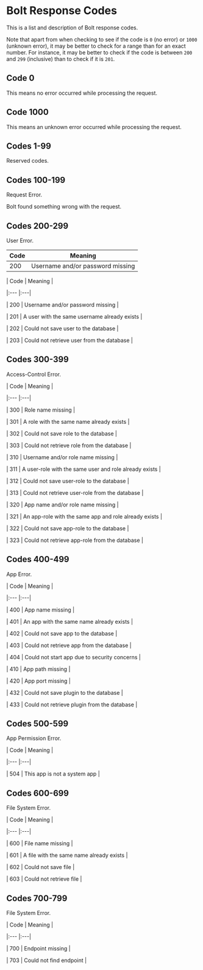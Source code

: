 # Bolt Response Codes

This is a list and description of Bolt response codes.

Note that apart from when checking to see if the code is `0` \(no error\) or `1000` \(unknown error\), it may be better to check for a range than for an exact number. For instance, it may be better to check if the code is between `200` and `299` \(inclusive\) than to check if it is `201`.

## Code 0

This means no error occurred while processing the request.

## Code 1000

This means an unknown error occurred while processing the request.

## Codes 1-99

Reserved codes.

## Codes 100-199

Request Error.

Bolt found something wrong with the request.

## Codes 200-299

User Error.

| Code | Meaning |
| --- | --- |
| 200 | Username and\/or password missing |



\| Code \| Meaning \|

\|:--- \|:---\|

\| 200 \| Username and\/or password missing   \|

\| 201 \| A user with the same username already exists \|

\| 202 \| Could not save user to the database \|

\| 203 \| Could not retrieve user from the database \|

## Codes 300-399

Access-Control Error.

\| Code \| Meaning \|

\|:--- \|:---\|

\| 300 \| Role name missing \|

\| 301 \| A role with the same name already exists \|

\| 302 \| Could not save role to the database \|

\| 303 \| Could not retrieve role from the database \|

\| 310 \| Username and\/or role name missing \|

\| 311 \| A user-role with the same user and role already exists \|

\| 312 \| Could not save user-role to the database \|

\| 313 \| Could not retrieve user-role from the database \|

\| 320 \| App name and\/or role name missing \|

\| 321 \| An app-role with the same app and role already exists \|

\| 322 \| Could not save app-role to the database \|

\| 323 \| Could not retrieve app-role from the database \|

## Codes 400-499

App Error.

\| Code \| Meaning \|

\|:--- \|:---\|

\| 400 \| App name missing \|

\| 401 \| An app with the same name already exists \|

\| 402 \| Could not save app to the database \|

\| 403 \| Could not retrieve app from the database \|

\| 404 \| Could not start app due to security concerns \|

\| 410 \| App path missing \|

\| 420 \| App port missing \|

\| 432 \| Could not save plugin to the database \|

\| 433 \| Could not retrieve plugin from the database \|

## Codes 500-599

App Permission Error.

\| Code \| Meaning \|

\|:--- \|:---\|

\| 504 \| This app is not a system app \|

## Codes 600-699

File System Error.

\| Code \| Meaning \|

\|:--- \|:---\|

\| 600 \| File name missing \|

\| 601 \| A file with the same name already exists \|

\| 602 \| Could not save file \|

\| 603 \| Could not retrieve file \|

## Codes 700-799

File System Error.

\| Code \| Meaning \|

\|:--- \|:---\|

\| 700 \| Endpoint missing \|

\| 703 \| Could not find endpoint \|

